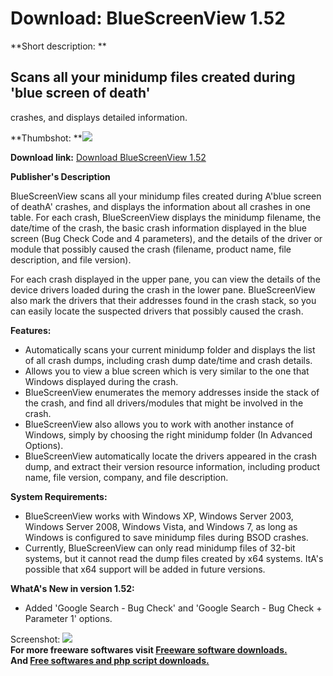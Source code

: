 # Download: BlueScreenView 1.52

**Short description: **

## Scans all your minidump files created during 'blue screen of death'
crashes, and displays detailed information.

  
**Thumbshot: **![](http://www.freewarefiles.com/screenshot/bluescrnview_md.jpg)   
  
**Download link:** [Download BlueScreenView 1.52](http://freesoftwares.boysofts.com/BlueScreenView_program_50892.html)  
  

**Publisher's Description**  
  

BlueScreenView scans all your minidump files created during A'blue screen of
deathA' crashes, and displays the information about all crashes in one table.
For each crash, BlueScreenView displays the minidump filename, the date/time
of the crash, the basic crash information displayed in the blue screen (Bug
Check Code and 4 parameters), and the details of the driver or module that
possibly caused the crash (filename, product name, file description, and file
version).

For each crash displayed in the upper pane, you can view the details of the
device drivers loaded during the crash in the lower pane. BlueScreenView also
mark the drivers that their addresses found in the crash stack, so you can
easily locate the suspected drivers that possibly caused the crash.

**Features:**

  * Automatically scans your current minidump folder and displays the list of all crash dumps, including crash dump date/time and crash details. 
  * Allows you to view a blue screen which is very similar to the one that Windows displayed during the crash. 
  * BlueScreenView enumerates the memory addresses inside the stack of the crash, and find all drivers/modules that might be involved in the crash. 
  * BlueScreenView also allows you to work with another instance of Windows, simply by choosing the right minidump folder (In Advanced Options). 
  * BlueScreenView automatically locate the drivers appeared in the crash dump, and extract their version resource information, including product name, file version, company, and file description. 

**System Requirements:**

  * BlueScreenView works with Windows XP, Windows Server 2003, Windows Server 2008, Windows Vista, and Windows 7, as long as Windows is configured to save minidump files during BSOD crashes. 
  * Currently, BlueScreenView can only read minidump files of 32-bit systems, but it cannot read the dump files created by x64 systems. ItA's possible that x64 support will be added in future versions. 

**WhatA's New in version 1.52:**

  * Added 'Google Search - Bug Check' and 'Google Search - Bug Check \+ Parameter 1' options. 

  
  
Screenshot: ![](http://www.freewarefiles.com/screenshot/bluescrnview.jpg)  
**For more freeware softwares visit [Freeware software downloads.](http://freesoftwares.boysofts.com/)**   
**And [Free softwares and php script downloads.](http://www.boysofts.com/)**

